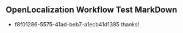 ## OpenLocalization Workflow Test MarkDown
* f8f01286-5575-41ad-beb7-a1ecb41d1385 thanks!

<!--HONumber=Aug16_HO1-->


